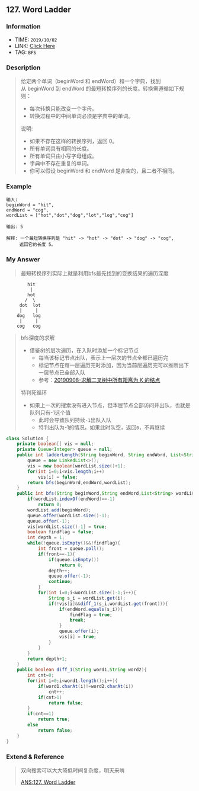 ## 127. Word Ladder

### Information
* TIME: `2019/10/02`
* LINK: [Click Here](https://leetcode-cn.com/problems/word-ladder/)
* TAG: `BFS`

### Description
> 给定两个单词（beginWord 和 endWord）和一个字典，找到从 beginWord 到 endWord 的最短转换序列的长度。转换需遵循如下规则：
>
> * 每次转换只能改变一个字母。
> * 转换过程中的中间单词必须是字典中的单词。
>
> 说明:
> * 如果不存在这样的转换序列，返回 0。
> * 所有单词具有相同的长度。
> * 所有单词只由小写字母组成。
> * 字典中不存在重复的单词。
> * 你可以假设 beginWord 和 endWord 是非空的，且二者不相同。


### Example
```text
输入:
beginWord = "hit",
endWord = "cog",
wordList = ["hot","dot","dog","lot","log","cog"]

输出: 5

解释: 一个最短转换序列是 "hit" -> "hot" -> "dot" -> "dog" -> "cog",
     返回它的长度 5。

```

### My Answer
> 最短转换序列实际上就是利用bfs最先找到的变换结果的遍历深度
```
        hit
         |
        hot
       /  \
     dot  lot
     |     |
    dog   log
     |     |
    cog   cog
```
>
> bfs深度的求解
> * 借鉴树的层次遍历，在入队时添加一个标记节点
>   * 每当该标记节点出队，表示上一层次的节点全都已遍历完
>   * 标记节点在每一层遍历完时添加，因为当前层遍历完可以推断出下一层节点已全部入队
>   * 参考：[20190908-求解二叉树中所有距离为 K 的结点](20190908.md)
> 
> 特判死循环
> * 如果上一次的搜索没有进入节点，但本层节点全部访问并出队，也就是队列只有-1这个值
>   * 此时会导致队列持续`-1`出队入队
>   * 特判出队为-1的情况，如果此时队空，返回`0`，不再继续
```java
class Solution {
    private boolean[] vis = null;
    private Queue<Integer> queue = null;
    public int ladderLength(String beginWord, String endWord, List<String> wordList) {
        queue = new LinkedList<>();
        vis = new boolean[wordList.size()+1];
        for(int i=0;i<vis.length;i++)
            vis[i] = false;
        return bfs(beginWord,endWord,wordList);
    }
    public int bfs(String beginWord,String endWord,List<String> wordList){
        if(wordList.indexOf(endWord)==-1)
            return 0;
        wordList.add(beginWord);
        queue.offer(wordList.size()-1);
        queue.offer(-1);
        vis[wordList.size()-1] = true;
        boolean findFlag = false;
        int depth = 1;
        while(!queue.isEmpty()&&!findFlag){
            int front = queue.poll();
            if(front==-1){
                if(queue.isEmpty())
                    return 0;
                depth++;
                queue.offer(-1);
                continue;
            }
            for(int i=0;i<wordList.size()-1;i++){
                String s_i = wordList.get(i);
                if(!vis[i]&&diff_1(s_i,wordList.get(front))){
                    if(endWord.equals(s_i)){
                        findFlag = true;
                        break;
                    }
                    queue.offer(i);
                    vis[i] = true;
                }
            }
        }
        return depth+1;
    }
    public boolean diff_1(String word1,String word2){
        int cnt=0;
        for(int i=0;i<word1.length();i++){
            if(word1.charAt(i)!=word2.charAt(i))
                cnt++;
            if(cnt>1)
                return false;
        }
        if(cnt==1)
            return true;
        else
            return false;
    }
}
```



### Extend & Reference
> 双向搜索可以大大降低时间复杂度，明天来啃
>
> [ANS:127. Word Ladder](https://leetcode.wang/leetCode-127-Word-Ladder.html)